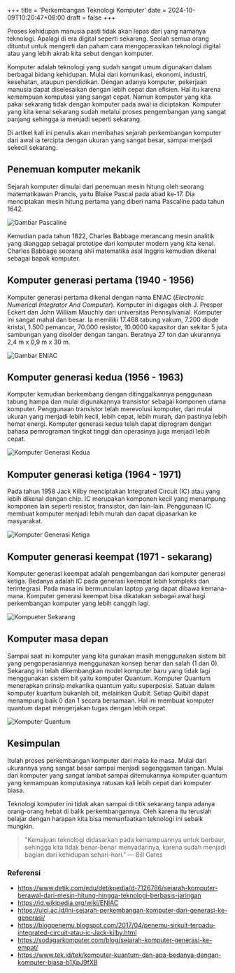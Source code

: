 +++
title = 'Perkembangan Teknologi Komputer'
date = 2024-10-09T10:20:47+08:00
draft = false
+++

Proses kehidupan manusia pasti tidak akan lepas dari yang namanya teknologi. Apalagi di era digital seperti sekarang.
Seolah semua orang dituntut untuk mengerti dan paham cara mengoperasikan teknologi digital atau yang lebih akrab
kita sebut dengan komputer.

Komputer adalah teknologi yang sudah sangat umum digunakan dalam berbagai bidang kehidupan. Mulai dari komunikasi, ekonomi,
industri, kesehatan, ataupun pendidikan. Dengan adanya komputer, pekerjaan manusia dapat diselesaikan dengan lebih cepat dan
efisien. Hal itu karena kemampuan komputasi yang sangat cepat. Namun komputer yang kita pakai sekarang tidak dengan komputer
pada awal ia diciptakan. Komputer yang kita kenal sekarang sudah melalui proses pengembangan yang sangat panjang sehingga ia
menjadi seperti sekarang.

Di artikel kali ini penulis akan membahas sejarah perkembangan komputer dari awal ia tercipta dengan ukuran yang sangat besar,
sampai menjadi sekecil sekarang.

## Penemuan komputer mekanik

Sejarah komputer dimulai dari penemuan mesin hitung oleh seorang matematikawan Prancis, yaitu Blaise Pascal pada abad ke-17.
Dia menciptakan mesin hitung pertama yang diberi nama Pascaline pada tahun 1642.

![Gambar Pascaline](https://upload.wikimedia.org/wikipedia/commons/thumb/7/78/Pascaline-CnAM_823-1-IMG_1506-black.jpg/220px-Pascaline-CnAM_823-1-IMG_1506-black.jpg)

Kemudian pada tahun 1822, Charles Babbage merancang
mesin analitik yang dianggap sebagai prototipe dari komputer modern yang kita kenal. Charles Babbage seorang ahli matematika asal
Inggris kemudian dikenal sebagai bapak komputer.

## Komputer generasi pertama (1940 - 1956)

Komputer generasi pertama dikenal dengan nama ENIAC (*Electronic Numerical Integrator And Computer*). Komputer ini digagas oleh
J. Presper Eckert dan John William Mauchly dari universitas Pennsylvanial. Komputer ini sangat mahal dan besar.
Ia memiliki 17.468 tabung vakum, 7.200 diode kristal, 1.500 pemancar, 70.000 resistor, 10.0000 kapasitor dan sekitar 5 juta sambungan yang disolder dengan tangan. Beratnya 27 ton dan ukurannya 2,4 m x 0,9 m x 30 m.

![Gambar ENIAC](https://upload.wikimedia.org/wikipedia/commons/1/16/Classic_shot_of_the_ENIAC.jpg)

## Komputer generasi kedua (1956 - 1963)

Komputer kemudian berkembang dengan ditinggalkannya penggunaan tabung hampa dan mulai digunakannya transistor sebagai komponen utama
komputer. Penggunaan transistor telah merevolusi komputer, dari mulai ukuran yang menjadi lebih kecil, lebih cepat, lebih murah, dan
pastinya lebih hemat energi. Komputer generasi kedua telah dapat diprogram dengan bahasa pemrograman tingkat tinggi dan operasinya
juga menjadi lebih cepat.

![Komputer Generasi Kedua](https://sukangulik.com/wp-content/uploads/2023/05/Komputer-Generasi-Kedua.jpeg)

## Komputer generasi ketiga (1964 - 1971)

Pada tahun 1958 Jack Kilby menciptakan Integrated Circuit (IC) atau yang lebih dikenal dengan chip. IC merupakan komponen kecil
yang menampung komponen lain seperti resistor, transistor, dan lain-lain. Penggunaan IC membuat komputer menjadi lebih murah
dan dapat dipasarkan ke masyarakat.

![Komputer Generasi Ketiga](https://www.linkqu.id/wp-content/uploads/2021/12/Bagaimana-perkembangan-komputer-dari-dulu-sampai-saat-ini-3.webp)

## Komputer generasi keempat (1971 - sekarang)

Komputer generasi keempat adalah pengembangan dari komputer generasi ketiga. Bedanya adalah IC pada generasi keempat lebih kompleks
dan terintegrasi. Pada masa ini bermunculan laptop yang dapat dibawa kemana-mana. Komputer generasi keempat bisa dikatakan
sebagai awal bagi perkembangan komputer yang lebih canggih lagi.

![Kompueter Sekarang](https://asset.kompas.com/crops/MjdtjZGspIeWSR8h6Ydv58BfgQ0=/77x0:922x563/750x500/data/photo/2021/09/08/6138400587c9f.jpg)

## Komputer masa depan

Sampai saat ini komputer yang kita gunakan masih menggunakan sistem bit yang pengoperasiannya menggunakan konsep benar dan salah (1 dan 0).
Sekarang ini telah dikembangkan model komputer baru yang tidak lagi menggunakan sistem bit yaitu komputer Quantum. Komputer Quantum menerapkan
prinsip mekanika quantum yaitu superposisi. Satuan dalam komputer kuantum bukanlah bit, melainkan Quibit. Setiap Quibit dapat menampung baik
0 dan 1 secara bersamaan. Hal ini membuat komputer quantum dapat mengerjakan tugas dengan lebih cepat.

![Komputer Quantum](https://i0.wp.com/ptik.fkip.uns.ac.id/wp-content/uploads/2023/12/v1.jpg?ssl=1)

## Kesimpulan

Itulah proses perkembangan komputer dari masa ke masa. Mulai dari ukurannya yang sangat besar sampai menjadi segenggaman tangan. Mulai
dari komputer yang sangat lambat sampai ditemukannya komputer quantum yang kemampuan komputasinya ratusan kali lebih cepat dari komputer
biasa.

Teknologi komputer ini tidak akan sampai di titik sekarang tanpa adanya orang-orang hebat di balik perkembangannya. Oleh karena itu
teruslah belajar dengan harapan kita bisa memanfaatkan teknologi ini sebaik mungkin.

> "Kemajuan teknologi didasarkan pada kemampuannya untuk berbaur, sehingga kita tidak benar-benar menyadarinya, karena sudah menjadi bagian dari kehidupan sehari-hari."
— Bill Gates


### Referensi

- https://www.detik.com/edu/detikpedia/d-7126786/sejarah-komputer-berawal-dari-mesin-hitung-hingga-teknologi-berbasis-jaringan
- https://id.wikipedia.org/wiki/ENIAC
- https://uici.ac.id/ini-sejarah-perkembangan-komputer-dari-generasi-ke-generasi/
- https://blogpenemu.blogspot.com/2017/04/penemu-sirkuit-terpadu-integrated-circuit-atau-ic-Jack-kilby.html
- https://sodagarkomputer.com/blog/sejarah-komputer-generasi-ke-empat/
- https://www.tek.id/tek/komputer-kuantum-dan-apa-bedanya-dengan-komputer-biasa-b1XpJ9fXB
